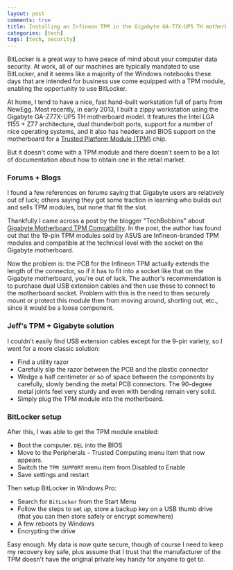 ```yaml
---
layout: post
comments: true
title: Installing an Infineon TPM in the Gigabyte GA-77X-UP5 TH motherboard
categories: [tech]
tags: [tech, security]
---
```

BitLocker is a great way to have peace of mind about your computer data security. At work, all of our machines are typically mandated to use BitLocker, and it seems like a majority of the Windows notebooks these days that are intended for business use come equipped with a TPM module, enabling the opportunity to use BitLocker.

At home, I tend to have a nice, fast hand-built workstation full of parts from NewEgg. Most recently, in early 2013, I built a zippy workstation using the Gigabyte GA-Z77X-UP5 TH motherboard model. It features the Intel LGA 1155 + Z77 architecture, dual thunderbolt ports, support for a number of nice operating systems, and it also has headers and BIOS support on the motherboard for a [Trusted Platform Module (TPM)](http://en.wikipedia.org/wiki/Trusted_Platform_Module) chip.

But it doesn't come with a TPM module and there doesn't seem to be a lot of documentation about how to obtain one in the retail market.

### Forums + Blogs

I found a few references on forums saying that Gigabyte users are relatively out of luck; others saying they got some traction in learning who builds out and sells TPM modules, but none that fit the slot.

Thankfully I came across a post by the blogger "TechBobbins" about [Gigabyte Motherboard TPM Compatbility](https://sites.google.com/site/techbobbins/home/articles/gigabyte-motherboard-tpm-compatibility). In the post, the author has found out that the 19-pin TPM modules sold by ASUS are Infineon-branded TPM modules and compatible at the technical level with the socket on the Gigabyte motherboard.

Now the problem is: the PCB for the Infineon TPM actually extends the length of the connector, so if it has to fit into a socket like that on the Gigabyte motherboard, you're out of luck. The author's recommendation is to purchase dual USB extension cables and then use these to connect to the motherboard socket. Problem with this is the need to then securely mount or protect this module then from moving around, shorting out, etc., since it would be a loose component.

### Jeff's TPM + Gigabyte solution

I couldn't easily find USB extension cables except for the 9-pin variety, so I went for a more classic solution:

- Find a utility razor
- Carefully slip the razor between the PCB and the plastic connector
- Wedge a half centimeter or so of space between the components by carefully, slowly bending the metal PCB connectors. The 90-degree metal joints feel very sturdy and even with bending remain very solid.
- Simply plug the TPM module into the motherboard.

### BitLocker setup

After this, I was able to get the TPM module enabled:

- Boot the computer. `DEL` into the BIOS 
- Move to the Peripherals - Trusted Computing menu item that now appears.
- Switch the `TPM SUPPORT` menu item from Disabled to Enable
- Save settings and restart

Then setup BitLocker in Windows Pro:

- Search for `BitLocker` from the Start Menu
- Follow the steps to set up, store a backup key on a USB thumb drive (that you can then store safely or encrypt somewhere)
- A few reboots by Windows
- Encrypting the drive

Easy enough. My data is now quite secure, though of course I need to keep my recovery key safe, plus assume that I trust that the manufacturer of the TPM doesn't have the original private key handy for anyone to get to.